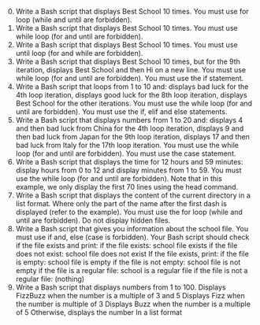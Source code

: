 0. Write a Bash script that displays Best School 10 times. You must use for loop (while and until are forbidden).
1. Write a Bash script that displays Best School 10 times. You must use while loop (for and until are forbidden).
2. Write a Bash script that displays Best School 10 times. You must use until loop (for and while are forbidden).
3. Write a Bash script that displays Best School 10 times, but for the 9th iteration, displays Best School and then Hi on a new line. You must use while loop (for and until are forbidden). You must use the if statement.
4. Write a Bash script that loops from 1 to 10 and: displays bad luck for the 4th loop iteration, displays good luck for the 8th loop iteration, displays Best School for the other iterations. You must use the while loop (for and until are forbidden). You must use the if, elif and else statements.
5. Write a Bash script that displays numbers from 1 to 20 and: displays 4 and then bad luck from China for the 4th loop iteration, displays 9 and then bad luck from Japan for the 9th loop iteration, displays 17 and then bad luck from Italy for the 17th loop iteration. You must use the while loop (for and until are forbidden). You must use the case statement.
6. Write a Bash script that displays the time for 12 hours and 59 minutes: display hours from 0 to 12 and display minutes from 1 to 59. You must use the while loop (for and until are forbidden). Note that in this example, we only display the first 70 lines using the head command.
7. Write a Bash script that displays the content of the current directory in a list format. Where only the part of the name after the first dash is displayed (refer to the example). You must use the for loop (while and until are forbidden). Do not display hidden files.
8. Write a Bash script that gives you information about the school file. You must use if and, else (case is forbidden). Your Bash script should check if the file exists and print:
if the file exists: school file exists
if the file does not exist: school file does not exist
If the file exists, print:
if the file is empty: school file is empty
if the file is not empty: school file is not empty
if the file is a regular file: school is a regular file
if the file is not a regular file: (nothing)
9. Write a Bash script that displays numbers from 1 to 100.
Displays FizzBuzz when the number is a multiple of 3 and 5
Displays Fizz when the number is multiple of 3
Displays Buzz when the number is a multiple of 5
Otherwise, displays the number
In a list format
